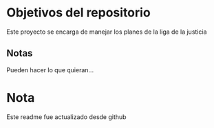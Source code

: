 # Objetivos del repositorio

Este proyecto se encarga de manejar los planes de la liga de la justicia


## Notas
Pueden hacer lo que quieran...

# Nota
Este readme fue actualizado desde github
